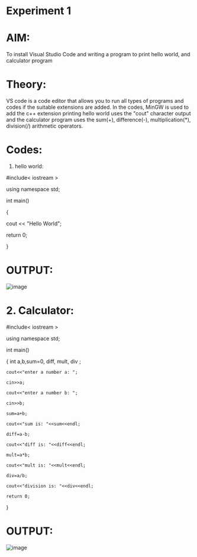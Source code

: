 # Experiment 1 
# AIM: 
To install Visual Studio Code and writing a program to print hello world, and calculator program 

# Theory: 
VS code is a code editor that allows you to run all types of programs and codes if the suitable extensions are added. In the codes, MinGW is used to add the c++ extension
printing hello world uses the "cout" character output and the calculator program uses the sum(+), difference(-), multiplication(*), division(/) arithmetic operators.

# Codes: 
1. hello world:

#include< iostream >

using namespace std;

int main() 

{

   cout << "Hello World"; 
   
   return 0;
   
}


# OUTPUT: 

 ![image](https://github.com/user-attachments/assets/c25720e4-d66f-4d80-90b3-a679328dbb1d)


# 2. Calculator:


#include< iostream >

using namespace std;

int main()

{
    int a,b,sum=0, diff, mult, div ;
    
    cout<<"enter a number a: ";
    
    cin>>a;
    
    cout<<"enter a number b: ";
    
    cin>>b; 

    sum=a+b;
    
    cout<<"sum is: "<<sum<<endl; 

    diff=a-b; 
    
    cout<<"diff is: "<<diff<<endl;

    mult=a*b;
    
    cout<<"mult is: "<<mult<<endl;

    div=a/b;
    
    cout<<"division is: "<<div<<endl; 

    return 0;
    
}

# OUTPUT:
![image](https://github.com/user-attachments/assets/868e576e-ead6-4799-b318-75ab69c6864a)
